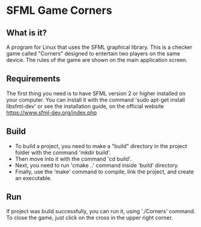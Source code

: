
# SFML Game Corners

## What is it?
  
  A program for Linux that uses the SFML graphical library. This is a checker game called "Corners" designed to entertain two players on the same device. The rules of the game are shown on the main application screen.
  
##  Requirements
  
  The first thing you need is to have SFML version 2 or higher installed on your computer. You can install it with the command 'sudo apt-get install libsfml-dev' or see the installation guide, on the official website https://www.sfml-dev.org/index.php
  
##  Build

  - To build a project, you need to make a "build" directory in the project folder with the command 'mkdir build'.
  - Then move into it with the command 'cd build'.
  - Next, you need to run 'cmake ..' command inside 'build' directory.
  - Finally, use the 'make' command to compile, link the project, and create an executable.
  
##  Run
  
  If project was build successfully, you can run it, using './Corners' command. To close the game, just click on the cross in the upper right corner.
